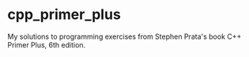 # cpp_primer_plus
 My solutions to programming exercises from Stephen Prata's book C++ Primer Plus, 6th edition.
